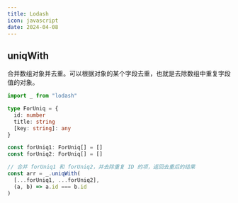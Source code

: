 ```yaml
---
title: Lodash
icon: javascript
date: 2024-04-08
---
```


## uniqWith

合并数组对象并去重。可以根据对象的某个字段去重，也就是去除数组中重复字段值的对象。

```ts
import _ from "lodash"

type ForUniq = {
  id: number
  title: string
  [key: string]: any
}

const forUniq1: ForUniq[] = []
const forUniq2: ForUniq[] = []

// 合并 forUniq1 和 forUniq2，并去除重复 ID 的项，返回去重后的结果
const arr = _.uniqWith(
  [...forUniq1, ...forUniq2],
  (a, b) => a.id === b.id
)
```
